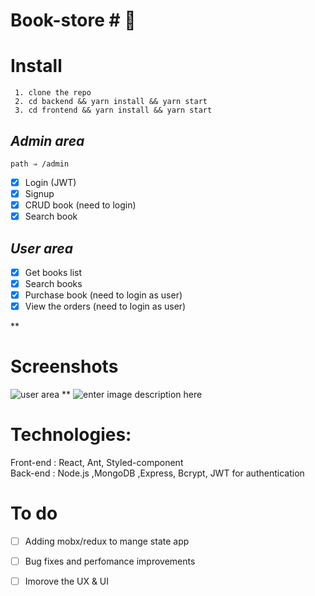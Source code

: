 
# Book-store # 🚀
  

# **Install**  

     1. clone the repo  
     2. cd backend && yarn install && yarn start  
     3. cd frontend && yarn install && yarn start

  

## *Admin area*
    path ⇒ /admin
 - [x] Login (JWT)
 - [x] Signup
 - [x] CRUD book (need to login)
 - [x] Search book

## *User area*

 - [x] Get books list
 - [x]   Search books  
 - [x] Purchase book (need to login as user)  
 - [x] View the orders (need to login as user)

**

# Screenshots

![user area](https://up.screenrec.com/images/f_u2BWcMh6RL5vQaesEXpoCt0OldKkmYxV.png)
**
  ![enter image description here](https://up.screenrec.com/images/f_Nv5Z1snguoyCJ7ajIkHDhem2O8KzwFW4.png)

# Technologies:

Front-end : React, Ant, Styled-component   
Back-end : Node.js ,MongoDB ,Express, Bcrypt, JWT for authentication


# To do
 - [ ] Adding mobx/redux to mange state app 
 - [ ] Bug fixes and perfomance improvements
 - [ ] Imorove the UX  & UI


